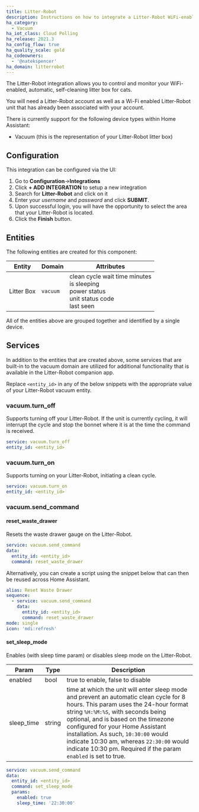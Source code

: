 ```yaml
---
title: Litter-Robot
description: Instructions on how to integrate a Litter-Robot WiFi-enabled, automatic, self-cleaning litter box to Home Assistant.
ha_category:
  - Vacuum
ha_iot_class: Cloud Polling
ha_release: 2021.3
ha_config_flow: true
ha_quality_scale: gold
ha_codeowners:
  - '@natekspencer'
ha_domain: litterrobot
---
```


The Litter-Robot integration allows you to control and monitor your WiFi-enabled, automatic, self-cleaning litter box for cats.

You will need a Litter-Robot account as well as a Wi-Fi enabled Litter-Robot unit that has already been associated with your account.

There is currently support for the following device types within Home Assistant:

- Vacuum (this is the representation of your Litter-Robot litter box)

## Configuration

This integration can be configured via the UI:

1. Go to **Configuration**->**Integrations**
2. Click **+ ADD INTEGRATION** to setup a new integration
3. Search for **Litter-Robot** and click on it
4. Enter your _username_ and _password_ and click **SUBMIT**.
5. Upon successful login, you will have the opportunity to select the area that your Litter-Robot is located.
6. Click the **Finish** button.

## Entities

The following entities are created for this component:

| Entity     | Domain   | Attributes                                                                                        |
| ---------- | -------- | ------------------------------------------------------------------------------------------------- |
| Litter Box | `vacuum` | clean cycle wait time minutes<br/>is sleeping<br/>power status<br/>unit status code<br/>last seen |

All of the entities above are grouped together and identified by a single device.

## Services

In addition to the entities that are created above, some services that are built-in to the vacuum domain are utilized for additional functionality that is available in the Litter-Robot companion app.

Replace `<entity_id>` in any of the below snippets with the appropriate value of your Litter-Robot vacuum entity.

### vacuum.turn_off

Supports turning off your Litter-Robot. If the unit is currently cycling, it will interrupt the cycle and stop the bonnet where it is at the time the command is received.

```yaml
service: vacuum.turn_off
entity_id: <entity_id>
```

### vacuum.turn_on

Supports turning on your Litter-Robot, initiating a clean cycle.

```yaml
service: vacuum.turn_on
entity_id: <entity_id>
```

### vacuum.send_command

#### reset_waste_drawer

Resets the waste drawer gauge on the Litter-Robot.

```yaml
service: vacuum.send_command
data:
  entity_id: <entity_id>
  command: reset_waste_drawer
```

Alternatively, you can create a script using the snippet below that can then be reused across Home Assistant.

```yaml
alias: Reset Waste Drawer
sequence:
  - service: vacuum.send_command
    data:
      entity_id: <entity_id>
      command: reset_waste_drawer
mode: single
icon: 'mdi:refresh'
```

#### set_sleep_mode

Enables (with sleep time param) or disables sleep mode on the Litter-Robot.

| Param      | Type   | Description                                                                                                                                                                                                                                                                                                                                                                                              |
| ---------- | ------ | -------------------------------------------------------------------------------------------------------------------------------------------------------------------------------------------------------------------------------------------------------------------------------------------------------------------------------------------------------------------------------------------------------- |
| enabled    | bool   | true to enable, false to disable                                                                                                                                                                                                                                                                                                                                                                         |
| sleep_time | string | time at which the unit will enter sleep mode and prevent an automatic clean cycle for 8 hours. This param uses the 24-hour format string `%H:%M:%S`, with seconds being optional, and is based on the timezone configured for your Home Assistant installation. As such, `10:30:00` would indicate 10:30 am, whereas `22:30:00` would indicate 10:30 pm. Required if the param `enabled` is set to true. |

```yaml
service: vacuum.send_command
data:
  entity_id: <entity_id>
  command: set_sleep_mode
  params:
    enabled: true
    sleep_time: '22:30:00'
```
